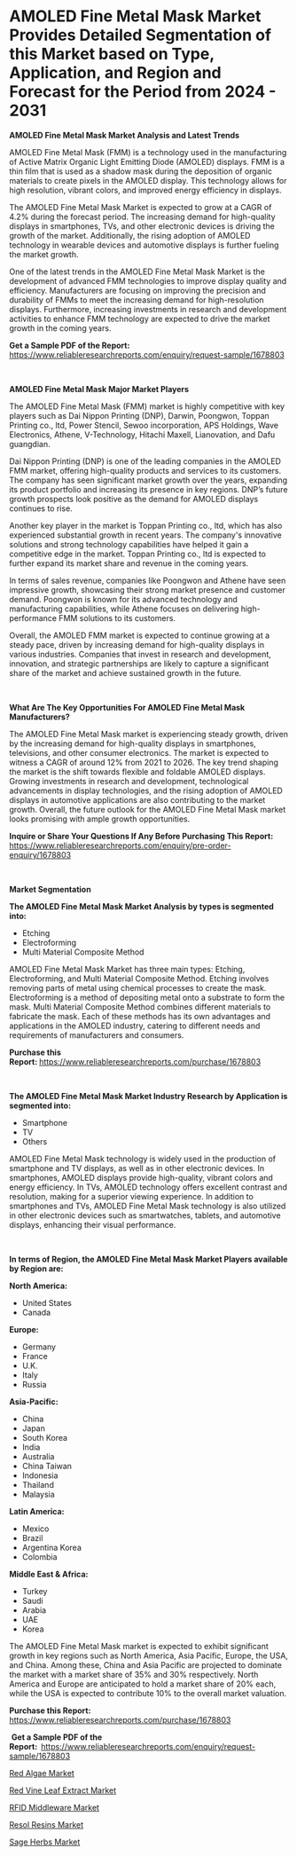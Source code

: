 <p><h1>AMOLED Fine Metal Mask Market Provides Detailed Segmentation of this Market based on Type, Application, and Region and Forecast for the Period from 2024 - 2031</h1></p><p><strong>AMOLED Fine Metal Mask Market Analysis and Latest Trends</strong></p>
<p><p>AMOLED Fine Metal Mask (FMM) is a technology used in the manufacturing of Active Matrix Organic Light Emitting Diode (AMOLED) displays. FMM is a thin film that is used as a shadow mask during the deposition of organic materials to create pixels in the AMOLED display. This technology allows for high resolution, vibrant colors, and improved energy efficiency in displays.</p><p>The AMOLED Fine Metal Mask Market is expected to grow at a CAGR of 4.2% during the forecast period. The increasing demand for high-quality displays in smartphones, TVs, and other electronic devices is driving the growth of the market. Additionally, the rising adoption of AMOLED technology in wearable devices and automotive displays is further fueling the market growth.</p><p>One of the latest trends in the AMOLED Fine Metal Mask Market is the development of advanced FMM technologies to improve display quality and efficiency. Manufacturers are focusing on improving the precision and durability of FMMs to meet the increasing demand for high-resolution displays. Furthermore, increasing investments in research and development activities to enhance FMM technology are expected to drive the market growth in the coming years.</p></p>
<p><strong>Get a Sample PDF of the Report:&nbsp;</strong> <a href="https://www.reliableresearchreports.com/enquiry/request-sample/1678803">https://www.reliableresearchreports.com/enquiry/request-sample/1678803</a></p>
<p>&nbsp;</p>
<p><strong>AMOLED Fine Metal Mask Major Market Players</strong></p>
<p><p>The AMOLED Fine Metal Mask (FMM) market is highly competitive with key players such as Dai Nippon Printing (DNP), Darwin, Poongwon, Toppan Printing co., ltd, Power Stencil, Sewoo incorporation, APS Holdings, Wave Electronics, Athene, V-Technology, Hitachi Maxell, Lianovation, and Dafu guangdian. </p><p>Dai Nippon Printing (DNP) is one of the leading companies in the AMOLED FMM market, offering high-quality products and services to its customers. The company has seen significant market growth over the years, expanding its product portfolio and increasing its presence in key regions. DNP’s future growth prospects look positive as the demand for AMOLED displays continues to rise.</p><p>Another key player in the market is Toppan Printing co., ltd, which has also experienced substantial growth in recent years. The company's innovative solutions and strong technology capabilities have helped it gain a competitive edge in the market. Toppan Printing co., ltd is expected to further expand its market share and revenue in the coming years.</p><p>In terms of sales revenue, companies like Poongwon and Athene have seen impressive growth, showcasing their strong market presence and customer demand. Poongwon is known for its advanced technology and manufacturing capabilities, while Athene focuses on delivering high-performance FMM solutions to its customers.</p><p>Overall, the AMOLED FMM market is expected to continue growing at a steady pace, driven by increasing demand for high-quality displays in various industries. Companies that invest in research and development, innovation, and strategic partnerships are likely to capture a significant share of the market and achieve sustained growth in the future.</p></p>
<p>&nbsp;</p>
<p><strong>What Are The Key Opportunities For AMOLED Fine Metal Mask Manufacturers?</strong></p>
<p><p>The AMOLED Fine Metal Mask market is experiencing steady growth, driven by the increasing demand for high-quality displays in smartphones, televisions, and other consumer electronics. The market is expected to witness a CAGR of around 12% from 2021 to 2026. The key trend shaping the market is the shift towards flexible and foldable AMOLED displays. Growing investments in research and development, technological advancements in display technologies, and the rising adoption of AMOLED displays in automotive applications are also contributing to the market growth. Overall, the future outlook for the AMOLED Fine Metal Mask market looks promising with ample growth opportunities.</p></p>
<p><strong>Inquire or Share Your Questions If Any Before Purchasing This Report:</strong> <a href="https://www.reliableresearchreports.com/enquiry/pre-order-enquiry/1678803">https://www.reliableresearchreports.com/enquiry/pre-order-enquiry/1678803</a></p>
<p>&nbsp;</p>
<p><strong>Market Segmentation</strong></p>
<p><strong>The AMOLED Fine Metal Mask Market Analysis by types is segmented into:</strong></p>
<p><ul><li>Etching</li><li>Electroforming</li><li>Multi Material Composite Method</li></ul></p>
<p><p>AMOLED Fine Metal Mask Market has three main types: Etching, Electroforming, and Multi Material Composite Method. Etching involves removing parts of metal using chemical processes to create the mask. Electroforming is a method of depositing metal onto a substrate to form the mask. Multi Material Composite Method combines different materials to fabricate the mask. Each of these methods has its own advantages and applications in the AMOLED industry, catering to different needs and requirements of manufacturers and consumers.</p></p>
<p><strong>Purchase this Report:&nbsp;</strong><a href="https://www.reliableresearchreports.com/purchase/1678803">https://www.reliableresearchreports.com/purchase/1678803</a></p>
<p>&nbsp;</p>
<p><strong>The AMOLED Fine Metal Mask Market Industry Research by Application is segmented into:</strong></p>
<p><ul><li>Smartphone</li><li>TV</li><li>Others</li></ul></p>
<p><p>AMOLED Fine Metal Mask technology is widely used in the production of smartphone and TV displays, as well as in other electronic devices. In smartphones, AMOLED displays provide high-quality, vibrant colors and energy efficiency. In TVs, AMOLED technology offers excellent contrast and resolution, making for a superior viewing experience. In addition to smartphones and TVs, AMOLED Fine Metal Mask technology is also utilized in other electronic devices such as smartwatches, tablets, and automotive displays, enhancing their visual performance.</p></p>
<p>&nbsp;</p>
<p><strong>In terms of Region, the AMOLED Fine Metal Mask Market Players available by Region are:</strong></p>
<p>
    <p> <strong> North America: </strong>
        <ul>
            <li>United States</li>
            <li>Canada</li>
        </ul>
        </p> 
    <p> <strong> Europe: </strong>
        <ul>
            <li>Germany</li>
            <li>France</li>
            <li>U.K.</li>
            <li>Italy</li>
            <li>Russia</li>
        </ul>
        </p> 
    <p> <strong> Asia-Pacific: </strong>
        <ul>
            <li>China</li>
            <li>Japan</li>
            <li>South Korea</li>
            <li>India</li>
            <li>Australia</li>
            <li>China Taiwan</li>
            <li>Indonesia</li>
            <li>Thailand</li>
            <li>Malaysia</li>
        </ul>
        </p> 
    <p> <strong> Latin America: </strong>
        <ul>
            <li>Mexico</li>
            <li>Brazil</li>
            <li>Argentina Korea</li>
            <li>Colombia</li>
        </ul>
        </p> 
    <p> <strong> Middle East & Africa: </strong>
        <ul>
            <li>Turkey</li>
            <li>Saudi</li>
            <li>Arabia</li>
            <li>UAE</li>
            <li>Korea</li>
        </ul>
    </p>
    </p>
<p><p>The AMOLED Fine Metal Mask market is expected to exhibit significant growth in key regions such as North America, Asia Pacific, Europe, the USA, and China. Among these, China and Asia Pacific are projected to dominate the market with a market share of 35% and 30% respectively. North America and Europe are anticipated to hold a market share of 20% each, while the USA is expected to contribute 10% to the overall market valuation.</p></p>
<p><strong>Purchase this Report: </strong><a href="https://www.reliableresearchreports.com/purchase/1678803">https://www.reliableresearchreports.com/purchase/1678803</a></p>
<p>&nbsp;<strong>Get a Sample PDF of the Report:&nbsp;&nbsp;</strong><a href="https://www.reliableresearchreports.com/enquiry/request-sample/1678803">https://www.reliableresearchreports.com/enquiry/request-sample/1678803</a></p>
<p><strong></strong></p>
<p><p><a href="https://medium.com/@jeanlopez1945/decoding-red-algae-market-metrics-market-share-trends-and-growth-patterns-869348d6e3bc">Red Algae Market</a></p><p><a href="https://medium.com/@jeanlopez1945/red-vine-leaf-extract-market-analysis-its-cagr-market-segmentation-and-global-industry-overview-11916c1156c2">Red Vine Leaf Extract Market</a></p><p><a href="https://medium.com/@rosejohnson762014/rfid-middleware-market-analysis-its-cagr-market-segmentation-and-global-industry-overview-6c6a013f5267">RFID Middleware Market</a></p><p><a href="https://medium.com/@rosejohnson762014/resol-resins-market-share-evolution-and-market-growth-trends-2024-2031-c96dfe829b42">Resol Resins Market</a></p><p><a href="https://medium.com/@sarademiri71/sage-herbs-market-size-reveals-the-best-marketing-channels-in-global-industry-cbf5d6de710b">Sage Herbs Market</a></p></p>